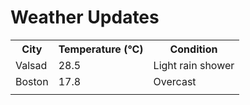 # Weather Updates

<!-- WEATHER-UPDATE-START -->
<table><tr><th>City</th><th>Temperature (°C)</th><th>Condition</th></tr><tr><td>Valsad</td><td>28.5</td><td>Light rain shower</td></tr><tr><td>Boston</td><td>17.8</td><td>Overcast</td></tr><tr><td></td><td></td><td></td></tr></table>
<!-- WEATHER-UPDATE-END -->
